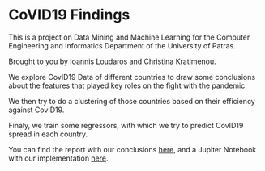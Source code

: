 # CoVID19 Findings

This is a project on Data Mining and Machine Learning for the Computer Engineering and Informatics Department of the University of Patras.

Brought to you by Ioannis Loudaros and Christina Kratimenou.

We explore CovID19 Data of different countries to draw some conclusions about the features that played key roles on the fight with the pandemic. 

We then try to do a clustering of those countries based on their efficiency against CovID19.

Finaly, we train some regressors, with which we try to predict CovID19 spread in each country.

You can find the report with our conclusions [here](https://github.com/iloudaros/Data-Mining-and-Machine-Learning-Project/blob/main/report/Report.pdf), and a Jupiter Notebook with our implementation [here](https://github.com/iloudaros/Data-Mining-and-Machine-Learning-Project/blob/main/CoVID19_findings.ipynb).
